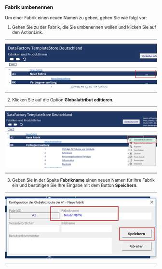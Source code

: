 ### Fabrik umbenennen

Um einer Fabrik einen neuen Namen zu geben, gehen Sie wie folgt vor:  

1) Gehen Sie zu der Fabrik, die Sie umbenennen wollen und klicken Sie auf den ActionLink.  

---
![](/assets/Fabrik5.png) 

---

2) Klicken Sie auf die Option **Globalattribut editieren**.  

---
![](/assets/Fabrik15.png)

---

3) Geben Sie in der Spalte **Fabrikname** einen neuen Namen für Ihre Fabrik ein und bestätigen Sie Ihre Eingabe mit dem Button **Speichern**.  

---
![](/assets/Fabrik16.png)

---

 